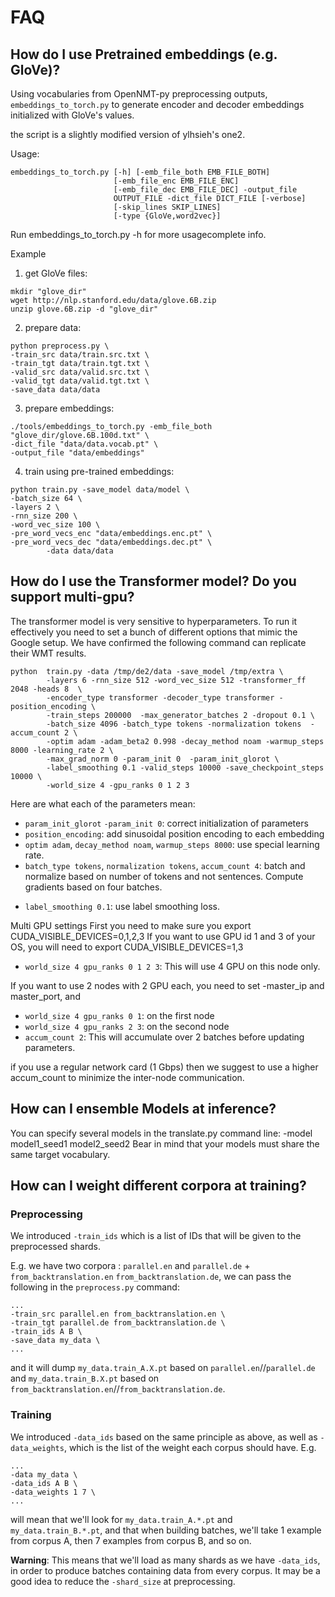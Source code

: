 # FAQ

## How do I use Pretrained embeddings (e.g. GloVe)?

Using vocabularies from OpenNMT-py preprocessing outputs, `embeddings_to_torch.py` to generate encoder and decoder embeddings initialized with GloVe's values.

the script is a slightly modified version of ylhsieh's one2.

Usage:

```
embeddings_to_torch.py [-h] [-emb_file_both EMB_FILE_BOTH]
                       [-emb_file_enc EMB_FILE_ENC]
                       [-emb_file_dec EMB_FILE_DEC] -output_file
                       OUTPUT_FILE -dict_file DICT_FILE [-verbose]
                       [-skip_lines SKIP_LINES]
                       [-type {GloVe,word2vec}]
```
Run embeddings_to_torch.py -h for more usagecomplete info.

Example


1) get GloVe files:

```
mkdir "glove_dir"
wget http://nlp.stanford.edu/data/glove.6B.zip
unzip glove.6B.zip -d "glove_dir"
```

2) prepare data:

```
python preprocess.py \
-train_src data/train.src.txt \
-train_tgt data/train.tgt.txt \
-valid_src data/valid.src.txt \
-valid_tgt data/valid.tgt.txt \
-save_data data/data
```

3) prepare embeddings:

```
./tools/embeddings_to_torch.py -emb_file_both "glove_dir/glove.6B.100d.txt" \
-dict_file "data/data.vocab.pt" \
-output_file "data/embeddings"
```

4) train using pre-trained embeddings:

```
python train.py -save_model data/model \
-batch_size 64 \
-layers 2 \
-rnn_size 200 \
-word_vec_size 100 \
-pre_word_vecs_enc "data/embeddings.enc.pt" \
-pre_word_vecs_dec "data/embeddings.dec.pt" \
        -data data/data
```


## How do I use the Transformer model? Do you support multi-gpu?

The transformer model is very sensitive to hyperparameters. To run it
effectively you need to set a bunch of different options that mimic the Google
setup. We have confirmed the following command can replicate their WMT results.

```
python  train.py -data /tmp/de2/data -save_model /tmp/extra \
        -layers 6 -rnn_size 512 -word_vec_size 512 -transformer_ff 2048 -heads 8  \
        -encoder_type transformer -decoder_type transformer -position_encoding \
        -train_steps 200000  -max_generator_batches 2 -dropout 0.1 \
        -batch_size 4096 -batch_type tokens -normalization tokens  -accum_count 2 \
        -optim adam -adam_beta2 0.998 -decay_method noam -warmup_steps 8000 -learning_rate 2 \
        -max_grad_norm 0 -param_init 0  -param_init_glorot \
        -label_smoothing 0.1 -valid_steps 10000 -save_checkpoint_steps 10000 \
        -world_size 4 -gpu_ranks 0 1 2 3 
```

Here are what each of the parameters mean:

* `param_init_glorot` `-param_init 0`: correct initialization of parameters
* `position_encoding`: add sinusoidal position encoding to each embedding
* `optim adam`, `decay_method noam`, `warmup_steps 8000`: use special learning rate.
* `batch_type tokens`, `normalization tokens`, `accum_count 4`: batch and normalize based on number of tokens and not sentences. Compute gradients based on four batches. 
- `label_smoothing 0.1`: use label smoothing loss. 

Multi GPU settings
First you need to make sure you export CUDA_VISIBLE_DEVICES=0,1,2,3
If you want to use GPU id 1 and 3 of your OS, you will need to export CUDA_VISIBLE_DEVICES=1,3
* `world_size 4 gpu_ranks 0 1 2 3`: This will use 4 GPU on this node only.

If you want to use 2 nodes with 2 GPU each, you need to set -master_ip and master_port, and
* `world_size 4 gpu_ranks 0 1`: on the first node
* `world_size 4 gpu_ranks 2 3`: on the second node
* `accum_count 2`: This will accumulate over 2 batches before updating parameters.

if you use a regular network card (1 Gbps) then we suggest to use a higher accum_count to minimize the inter-node communication.

## How can I ensemble Models at inference?

You can specify several models in the translate.py command line: -model model1_seed1 model2_seed2
Bear in mind that your models must share the same target vocabulary.

## How can I weight different corpora at training?

### Preprocessing

We introduced `-train_ids` which is a list of IDs that will be given to the preprocessed shards.

E.g. we have two corpora : `parallel.en` and  `parallel.de` + `from_backtranslation.en` `from_backtranslation.de`, we can pass the following in the `preprocess.py` command:
```
...
-train_src parallel.en from_backtranslation.en \
-train_tgt parallel.de from_backtranslation.de \
-train_ids A B \
-save_data my_data \
...
```
and it will dump `my_data.train_A.X.pt` based on `parallel.en`//`parallel.de` and `my_data.train_B.X.pt` based on `from_backtranslation.en`//`from_backtranslation.de`.

### Training

We introduced `-data_ids` based on the same principle as above, as well as `-data_weights`, which is the list of the weight each corpus should have.
E.g.
```
...
-data my_data \
-data_ids A B \
-data_weights 1 7 \
...
```
will mean that we'll look for `my_data.train_A.*.pt` and `my_data.train_B.*.pt`, and that when building batches, we'll take 1 example from corpus A, then 7 examples from corpus B, and so on.

**Warning**: This means that we'll load as many shards as we have `-data_ids`, in order to produce batches containing data from every corpus. It may be a good idea to reduce the `-shard_size` at preprocessing.
